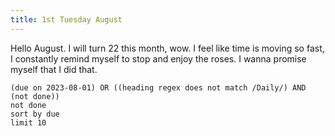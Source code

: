 ```yaml
---
title: 1st Tuesday August
---
```

Hello August. I will turn 22 this month, wow. I feel like time is moving so fast, I constantly remind myself to stop and enjoy the roses. 
I wanna promise myself that I did that.
```tasks
(due on 2023-08-01) OR ((heading regex does not match /Daily/) AND (not done))
not done
sort by due
limit 10
```